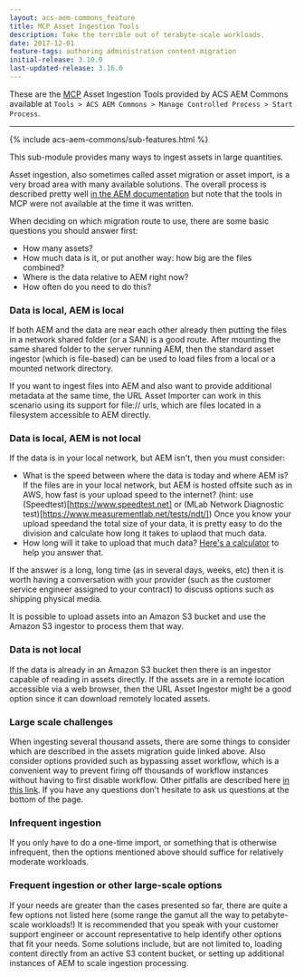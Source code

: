 ```yaml
---
layout: acs-aem-commons_feature
title: MCP Asset Ingestion Tools
description: Take the terrible out of terabyte-scale workloads.
date: 2017-12-01
feature-tags: authoring administration content-migration
initial-release: 3.10.0
last-updated-release: 3.16.0
---
```


These are the [MCP](/acs-aem-commons/features/mcp/index.html) Asset Ingestion Tools provided by ACS AEM Commons available at `Tools > ACS AEM Commons > Manage Controlled Process > Start Process`.

----

{% include acs-aem-commons/sub-features.html %}

This sub-module provides many ways to ingest assets in large quantities.

Asset ingestion, also sometimes called asset migration or asset import, is a very broad area with many available solutions.  The overall process is described pretty well [in the AEM documentation](https://helpx.adobe.com/experience-manager/6-4/assets/using/assets-migration-guide.html) but note that the tools in MCP were not available at the time it was written.

When deciding on which migration route to use, there are some basic questions you should answer first:

- How many assets?
- How much data is it, or put another way: how big are the files combined?
- Where is the data relative to AEM right now?
- How often do you need to do this?

### Data is local, AEM is local

If both AEM and the data are near each other already then putting the files in a network shared folder (or a SAN) is a good route.  After mounting the same shared folder to the server running AEM, then the standard asset ingestor (which is file-based) can be used to load files from a local or a mounted network directory.

If you want to ingest files into AEM and also want to provide additional metadata at the same time, the URL Asset Importer can work in this scenario using its support for file:// urls, which are files located in a filesystem accessible to AEM directly.

### Data is local, AEM is not local

If the data is in your local network, but AEM isn't, then you must consider:
- What is the speed between where the data is today and where AEM is?  If the files are in your local network, but AEM is hosted offsite such as in AWS, how fast is your upload speed to the internet? (hint: use (Speedtest)[https://www.speedtest.net] or (MLab Network Diagnostic test)[https://www.measurementlab.net/tests/ndt/])  Once you know your upload speedand the total size of your data, it is pretty easy to do the division and calculate how long it takes to uplaod that much data.
- How long will it take to upload that much data?  [Here's a calculator](http://downloadtimecalculator.com/Upload-Time-Calculator.html) to help you answer that.

If the answer is a long, long time (as in several days, weeks, etc) then it is worth having a conversation with your provider (such as the customer service engineer assigned to your contract) to discuss options such as shipping physical media.

It is possible to upload assets into an Amazon S3 bucket and use the Amazon S3 ingestor to process them that way.

### Data is not local

If the data is already in an Amazon S3 bucket then there is an ingestor capable of reading in assets directly.  If the assets are in a remote location accessible via a web browser, then the URL Asset Ingestor might be a good option since it can download remotely located assets.

### Large scale challenges

When ingesting several thousand assets, there are some things to consider which are described in the assets migration guide linked above.  Also consider options provided such as bypassing asset workflow, which is a convenient way to prevent firing off thousands of workflow instances without having to first disable workflow.  Other pitfalls are described here [in this link](https://helpx.adobe.com/experience-manager/kb/comon-aem-assets-ingestion-issues.html).  If you have any questions don't hesitate to ask us questions at the bottom of the page.

### Infrequent ingestion

If you only have to do a one-time import, or something that is otherwise infrequent, then the options mentioned above should suffice for relatively moderate workloads.

### Frequent ingestion or other large-scale options
If your needs are greater than the cases presented so far, there are quite a few options not listed here (some range the gamut all the way to petabyte-scale workloads!)  It is recommended that you speak with your customer support engineer or account representative to help identify other options that fit your needs.  Some solutions include, but are not limited to, loading content directly from an active S3 content bucket, or setting up additional instances of AEM to scale ingestion processing.